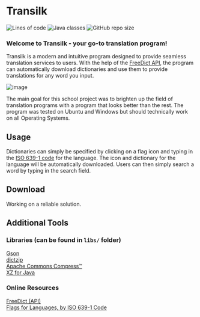 # Transilk 
![Lines of code](https://img.shields.io/badge/lines-1818-444444?style=for-the-badge)
![Java classes](https://img.shields.io/badge/classes-37-444444?style=for-the-badge)
![GitHub repo size](https://img.shields.io/github/repo-size/lasnikprogram/Transilk?color=444444&style=for-the-badge)

### Welcome to Transilk - your go-to translation program!
Transilk is a modern and intuitive program designed to provide seamless translation services to users. 
With the help of the [FreeDict API](https://freedict.org/), the program can automatically download dictionaries and use them to provide translations for any word you input.

![image](https://user-images.githubusercontent.com/61758940/225668443-35083d2e-4aa1-4634-b389-e10a615c5025.png)

The main goal for this school project was to brighten up the field of translation programs with a program that looks better than the rest.
The program was tested on Ubuntu and Windows but should technically work on all Operating Systems.

## Usage
Dictionaries can simply be specified by clicking on a flag icon and typing in the [ISO 639-1 code](https://en.wikipedia.org/wiki/List_of_ISO_639-1_codes) for the language.
The icon and dictionary for the language will be automatically downloaded. 
Users can then simply search a word by typing in the search field.

## Download
Working on a reliable solution.

## Additional Tools

### Libraries (can be found in `libs/` folder)  
[Gson](https://github.com/google/gson)  
[dictzip](https://codeberg.org/miurahr/dictzip-java)  
[Apache Commons Compress™](https://commons.apache.org/proper/commons-compress/)  
[XZ for Java](https://tukaani.org/xz/java.html)

### Online Resources
[FreeDict (API)](https://freedict.org/)  
[Flags for Languages, by ISO 639-1 Code](https://www.unknown.nu/flags/)